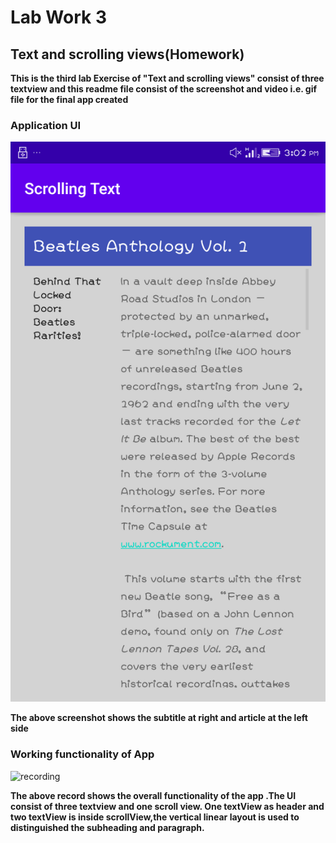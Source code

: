 # Lab Work 3
## Text and scrolling views(Homework)
**This is the third lab Exercise of "Text and scrolling views" consist of three textview and this 
readme file consist of the screenshot and video i.e. gif file for the final app created**

### Application UI
![front page](ScreenshotAndRecord/homeworkSS.png)

**The above screenshot shows the subtitle at right and article at the left side**

### Working functionality of App 

![recording](ScreenshotAndRecord/Record.gif)

**The above record shows the overall functionality of the app .The UI consist of three textview and one scroll view.
One textView as header and two textView is inside scrollView,the vertical linear layout is used to
distinguished the subheading and paragraph.**